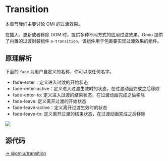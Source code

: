 # Transition

本章节我们主要讨论 OMI 的过渡效果。

在插入、更新或者移除 DOM 时，提供多种不同方式的应用过渡效果。Omiu 提供了内置的过渡封装组件 `o-transition`，该组件用于包裹要实现过渡效果的组件。

## 原理解析

下面的 `fade` 为用户自定义的名称，你可以取任何名字。

* fade-enter：定义进入过渡的开始状态
* fade-enter-active：定义进入过渡生效时的状态，在过渡动画完成之后移除
* fade-enter-to:  定义进入过渡的结束状态，在过渡动画完成之后移除
* fade-leave: 定义离开过渡的开始状态
* fade-leave-active：定义离开过渡生效时的状态
* fade-leave-to:  定义离开过渡的结束状态，在过渡动画完成之后移除

![](https://gtimg.wechatpay.cn/resource/xres/img/202207/888dbf519cb293f6bdb98e3445ef63b8_1200x600.png)

## 源代码

[→ @omiu/transition](https://github.com/Tencent/omi/blob/master/components/transition/src/index.tsx)